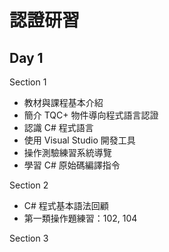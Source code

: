 # 認證研習


## Day 1

Section 1

* 教材與課程基本介紹
* 簡介 TQC+ 物件導向程式語言認證
* 認識 C# 程式語言
* 使用 Visual Studio 開發工具
* 操作測驗練習系統導覽
* 學習 C# 原始碼編譯指令

Section 2


* C# 程式基本語法回顧
* 第一類操作題練習：102, 104

Section 3

